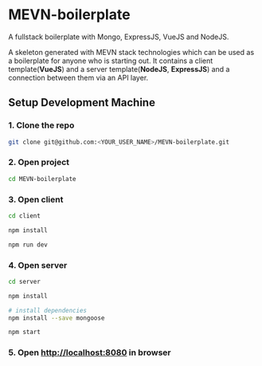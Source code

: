 # MEVN-boilerplate
A fullstack boilerplate with Mongo, ExpressJS, VueJS and NodeJS.

A skeleton generated with MEVN stack technologies which can be 
used as a boilerplate for anyone who is starting out. 
It contains a client template(**VueJS**) and a server 
template(**NodeJS**, **ExpressJS**) and a connection between 
them via an API layer.


## Setup Development Machine

### 1. Clone the repo 
```bash
git clone git@github.com:<YOUR_USER_NAME>/MEVN-boilerplate.git
```

### 2. Open project
```bash
cd MEVN-boilerplate
```

### 3. Open client
```bash
cd client
```

```bash
npm install
```

```bash
npm run dev
```

### 4. Open server
```bash
cd server
```

```bash
npm install
```

```bash
# install dependencies
npm install --save mongoose
```

```bash
npm start
```

### 5. Open [http://localhost:8080](http://localhost:8080) in browser
